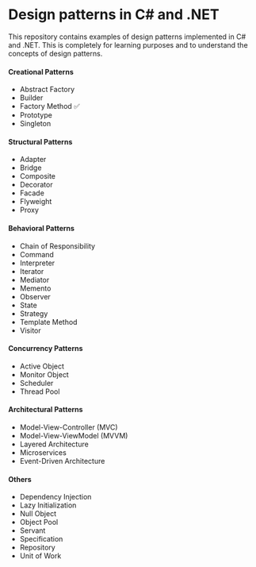 ﻿# Design patterns in C# and .NET
This repository contains examples of design patterns implemented in C# and .NET.
This is completely for learning purposes and to understand the concepts of design patterns.

#### Creational Patterns
- Abstract Factory
- Builder
- Factory Method ✅
- Prototype
- Singleton

#### Structural Patterns
- Adapter
- Bridge
- Composite
- Decorator
- Facade
- Flyweight
- Proxy

#### Behavioral Patterns
- Chain of Responsibility
- Command
- Interpreter
- Iterator
- Mediator
- Memento
- Observer
- State
- Strategy
- Template Method
- Visitor

#### Concurrency Patterns
- Active Object
- Monitor Object
- Scheduler
- Thread Pool

#### Architectural Patterns
- Model-View-Controller (MVC)
- Model-View-ViewModel (MVVM)
- Layered Architecture
- Microservices
- Event-Driven Architecture

#### Others
- Dependency Injection
- Lazy Initialization
- Null Object
- Object Pool
- Servant
- Specification
- Repository
- Unit of Work